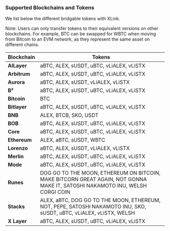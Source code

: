 ### Supported Blockchains and Tokens 

We list below the different bridgable tokens with XLink. 

Note: Users can only transfer tokens to their equivalent versions on other blockchains. For example, BTC can be swapped for WBTC when moving from Bitcoin to an EVM network, as they represent the same asset on different chains.

| **Blockchain**   | **Tokens**                                                                |
|------------------|---------------------------------------------------------------------------|
| **AILayer**      | aBTC, ALEX, sUSDT, uBTC, vLiALEX, vLiSTX                                  |
| **Arbitrum**     | aBTC, ALEX, sUSDT, uBTC, vLiALEX, vLiSTX                                  |
| **Aurora**       | aBTC, ALEX, sUSDT, vLiALEX, vLiSTX                                  |
| **B²**           | aBTC, ALEX, sUSDT, uBTC, vLiALEX, vLiSTX                                  |
| **Bitcoin**      | BTC                                                                       |
| **Bitlayer**     | aBTC, ALEX, sUSDT, uBTC, vLiALEX, vLiSTX                                  |
| **BNB**          | ALEX, BTCB, SKO, USDT                                               |
| **BOB**          | aBTC, ALEX, sUSDT, uBTC, vLiALEX, vLiSTX                                  |
| **Core**         | aBTC, ALEX, sUSDT, uBTC, vLiALEX, vLiSTX                                  |
| **Ethereum**     | ALEX, aBTC, sUSDT, WBTC                                                   |
| **Lorenzo**      | aBTC, ALEX, sUSDT, vLiALEX, vLiSTX                                        |
| **Merlin**       | aBTC, ALEX, sUSDT, uBTC, vLiALEX, vLiSTX                                  |
| **Mode**         | aBTC, ALEX, sUSDT, uBTC, vLiALEX, vLiSTX                                  |
| **Runes**        | DOG GO TO THE MOON, ETHEREUM ON BITCOIN, MAKE BITCORN GREAT AGAIN, NOT GONNA MAKE IT, SATOSHI NAKAMOTO INU, WELSH CORGI COIN     |
| **Stacks**       | ALEX, aBTC, DOG GO TO THE MOON, ETHEREUM, NOT, PEPE, SATOSHI NAKAMOTO INU, SKO, sUSDT, uBTC, vLiALEX, vLiSTX, WELSH               |
| **X Layer**      | aBTC, ALEX, sUSDT, uBTC, vLiALEX, vLiSTX                                  |


